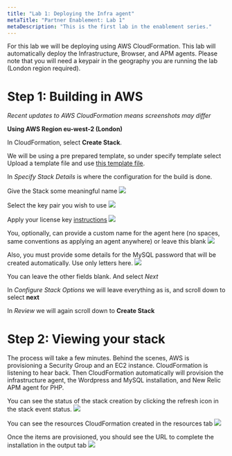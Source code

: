 ```yaml
---
title: "Lab 1: Deploying the Infra agent"
metaTitle: "Partner Enablement: Lab 1"
metaDescription: "This is the first lab in the enablement series."
---
```


For this lab we will be deploying using AWS CloudFormation. This lab will automatically deploy the Infrastructure, Browser, and APM agents. Please note that you will need a keypair in the geography you are running the lab (London region required).

# Step 1: Building in AWS
_Recent updates to AWS CloudFormation means screenshots may differ_

**Using AWS Region eu-west-2 (London)**

In CloudFormation, select **Create Stack**.

We will be using a pre prepared template, so under specify template select Upload a template file and use [this template file](/lab1_NewRelic-WP-Infra-APM.template).

In *Specify Stack Details* is where the configuration for the build is done.

Give the Stack some meaningful name
![](https://i.imgur.com/yT7nRWZ.png)

Select the key pair you wish to use
![](https://i.imgur.com/NAvKCjS.png)

Apply your license key [instructions](https://docs.newrelic.com/docs/accounts/install-new-relic/account-setup/license-key)
![](https://i.imgur.com/eSjxJUj.png)

You, optionally, can provide a custom name for the agent here (no spaces, same conventions as applying an agent anywhere) or leave this blank
![](https://i.imgur.com/S7GWZAK.png)

Also, you must provide some details for the MySQL password that will be created automatically. Use only letters here.
![](https://i.imgur.com/jZH2wft.png)

You can leave the other fields blank. And select *Next*

In *Configure Stack Options* we will leave everything as is, and scroll down to select **next**

In *Review* we will again scroll down to **Create Stack**

# Step 2: Viewing your stack

The process will take a few minutes. Behind the scenes, AWS is provisioning a Security Group and an EC2 instance. CloudFormation is listening to hear back. Then CloudFormation automatically will provision the infrastructure agent, the Wordpress and MySQL installation, and New Relic APM agent for PHP.

You can see the status of the stack creation by clicking the refresh icon in the stack event status.
![](https://i.imgur.com/ZQMdwDk.png)

You can see the resources CloudFormation created in the resources tab
![](https://i.imgur.com/8I1qIEp.png)

Once the items are provisioned, you should see the URL to complete the installation in the output tab
![](https://i.imgur.com/J7VAgw6.png)